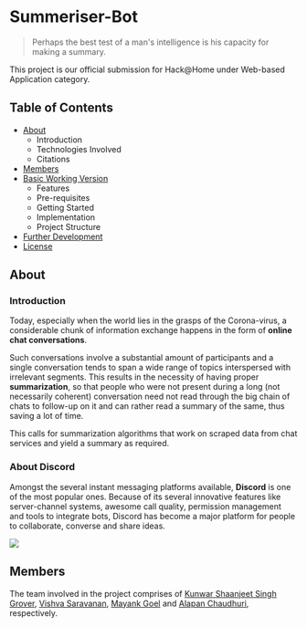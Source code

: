 # Summeriser-Bot

<!--A bot that summaries conversations and records them for future use.-->

> Perhaps the best test of a man's intelligence is his capacity for making a summary.

This project is our official submission for Hack@Home under Web-based Application category.

## Table of Contents

- [About](#About)
    - Introduction
    - Technologies Involved
    - Citations
- [Members](#Members)
- [Basic Working Version](#demo)
    - Features
    - Pre-requisites
    - Getting Started
    - Implementation
    - Project Structure
- [Further Development](#further)
- [License](LICENSE)

<!--I will remove the current o's later as we complete them-->

## About

### Introduction

Today, especially when the world lies in the grasps of the Corona-virus, a considerable chunk of information exchange happens in the form of **online chat conversations**.

Such conversations involve a substantial amount of participants and a single conversation tends to span a wide range of topics interspersed with irrelevant segments. This results in the necessity of having proper **summarization**, so that people who were not present during a long (not necessarily coherent) conversation need not read through the big chain of chats to follow-up on it and can rather read a summary of the same, thus saving a lot of time.

This calls for summarization algorithms that work on scraped data from chat services and yield a summary as required.

### About Discord

Amongst the several instant messaging platforms available, **Discord** is one of the most popular ones. Because of its several innovative features like server-channel systems, awesome call quality, permission management and tools to integrate bots, Discord has become a major platform for people to collaborate, converse and share ideas.

<img src="https://cdn.discordapp.com/attachments/759735584444121110/764862917803769876/unknown.png">

## Members

The team involved in the project comprises of [Kunwar Shaanjeet Singh Grover](https://github.com/Groverkss), [Vishva Saravanan](https://github.com/v15hv4), [Mayank Goel](https://github.com/MayankGoel28) and [Alapan Chaudhuri](https://github.com/banrovegrie), respectively.
